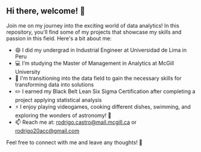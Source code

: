 ## Hi there, welcome! 🙌

Join me on my journey into the exciting world of data analytics! In this repository, you'll find some of my projects that showcase my skills and passion in this field. Here's a bit about me:

- 😄 I did my undergrad in Industrial Engineer at Universidad de Lima in Peru
- 💻 I’m studying the Master of Management in Analytics at McGill University
- 🌱 I'm transitioning into the data field to gain the necessary skills for transforming data into solutions
- ✏️ I earned my Black Belt Lean Six Sigma Certification after completing a project applying statistical analysis 
- ⚡ I enjoy playing videogames, cooking different dishes, swimming, and exploring the wonders of astronomy! 🌠
- 📫 Reach me at: rodrigo.castro@mail.mcgill.ca or rodrigo20acc@gmail.com

Feel free to connect with me and leave any thoughts! 💪

<!--
**rodrigo20acc/rodrigo20acc** is a ✨ _special_ ✨ repository because its `README.md` (this file) appears on your GitHub profile.

Here are some ideas to get you started:

- 🔭 I’m currently working on ...
- 🌱 I’m currently learning ...
- 👯 I’m looking to collaborate on ...
- 🤔 I’m looking for help with ...
- 💬 Ask me about ...
- 📫 How to reach me: ...
- 😄 Pronouns: ...
- ⚡ Fun fact: ...
-->

